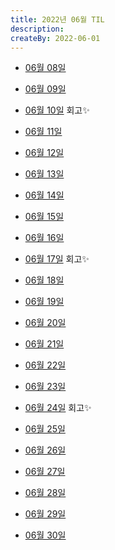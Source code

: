 ```yaml
---
title: 2022년 06월 TIL
description: 
createBy: 2022-06-01
---
```


- [06월 08일](./20220608.md)

- [06월 09일](./20220609.md)

- [06월 10일](./20220610.md) 회고✨

- [06월 11일](./20220611.md) 

- [06월 12일](./20220612.md) 

- [06월 13일](./20220613.md) 

- [06월 14일](./20220614.md) 

- [06월 15일](./20220615.md) 

- [06월 16일](./20220616.md) 

- [06월 17일](./20220617.md) 회고✨

- [06월 18일](./20220618.md) 
- [06월 19일](./20220619.md) 
- [06월 20일](./20220620.md) 
- [06월 21일](./20220621.md) 
- [06월 22일](./20220622.md) 
- [06월 23일](./20220623.md) 
- [06월 24일](./20220624.md)  회고✨
- [06월 25일](./20220625.md) 
- [06월 26일](./20220626.md) 
- [06월 27일](./20220627.md) 
- [06월 28일](./20220628.md) 
- [06월 29일](./20220629.md) 
- [06월 30일](./20220630.md) 